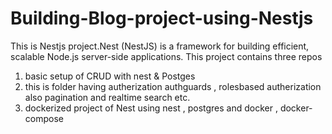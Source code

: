# Building-Blog-project-using-Nestjs
This is Nestjs project.Nest (NestJS) is a framework for building efficient, scalable Node.js server-side applications.
This project contains three repos

 1. basic setup of CRUD with nest & Postges
 2. this is folder having autherization authguards , rolesbased autherization also pagination and realtime search etc.
 3. dockerized project of Nest using nest , postgres and docker , docker-compose
